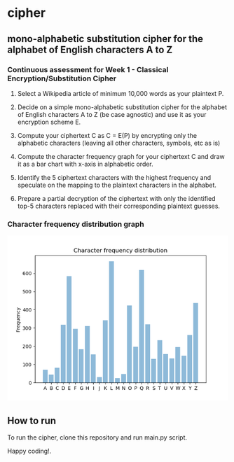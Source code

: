 # cipher
## mono-alphabetic substitution cipher for the alphabet of English characters A to Z 

### Continuous assessment for Week 1 - Classical Encryption/Substitution Cipher

1. Select a Wikipedia article of minimum 10,000 words as your plaintext P.

2. Decide on a simple mono-alphabetic substitution cipher for the alphabet of English characters A to Z (be case agnostic) and    use it as your encryption scheme E.

3. Compute your ciphertext C as C = E(P) by encrypting only the alphabetic characters (leaving all other characters, symbols,      etc as is)

4. Compute the character frequency graph for your ciphertext C and draw it as a bar chart with x-axis in alphabetic order.

5. Identify the 5 ciphertext characters with the highest frequency and speculate on the mapping to the plaintext characters in    the alphabet.

6. Prepare a partial decryption of the ciphertext with only the identified top-5 characters replaced with their corresponding      plaintext guesses.

### Character frequency distribution graph 

![](https://github.com/PrimeshShamilka/cipher/blob/master/character%20frequency%20distriution.png)

## How to run

To run the cipher, clone this repository and run main.py script. 

Happy coding!. 
